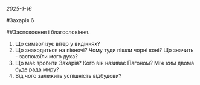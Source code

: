 _2025-1-16_

#Захарія 6

##Заспокоєння і благословіння.
1. Що символізує вітер у видіннях?
2. Що знаходиться на півночі? Чому туди пішли чорні коні? Що значить - заспокоїли мого духа?
3. Що має зробити Захарія? Кого він називає Пагоном? Між ким двома буде рада миру?
4. Від чого залежить успішність відбудови?

